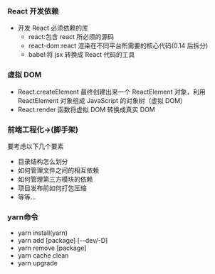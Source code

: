 ### React 开发依赖

- 开发 React 必须依赖的库
    - react:包含 react 所必须的源码
    - react-dom:react 渲染在不同平台所需要的核心代码(0.14 后拆分)
    - babel:将 jsx 转换成 React 代码的工具

### 虚拟 DOM

- React.createElement 最终创建出来一个 ReactElement 对象，利用 ReactElement 对象组成 JavaScript 的对象树（虚拟 DOM）
- React.render 函数将虚拟 DOM 转换成真实 DOM

### 前端工程化->(脚手架)

要考虑以下几个要素

- 目录结构怎么划分
- 如何管理文件之间的相互依赖
- 如何管理第三方模块的依赖
- 项目发布前如何打包压缩
- 等等...

### yarn命令

- yarn install(yarn)
- yarn add [package] [--dev/-D]
- yarn remove [package]
- yarn cache clean
- yarn upgrade
